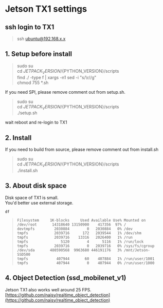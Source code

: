 # Jetson TX1 settings

## ssh login to TX1  
> ssh ubuntu@192.168.x.x  

## 1. Setup before install

> sudo su  
> cd ${JETPACK_VERSION}/${PYTHON_VERSION}/scripts  
> find ./ -type f | xargs -n1 sed -i "s/\r//g"  
> chmod 755 *.sh  

If you need SPI, please remove comment out from setup.sh.

> sudo su  
> cd ${JETPACK_VERSION}/${PYTHON_VERSION}/scripts  
> ./setup.sh  

wait reboot and re-login to TX1

## 2. Install
If you need to build from source, please remove comment out from install.sh

> sudo su  
> cd ${JETPACK_VERSION}/${PYTHON_VERSION}/scripts  
> ./install.sh  

## 3. About disk space
Disk space of TX1 is small.<br>
You'd better use external storage.<br>

```
df
```
>`Filesystem     1K-blocks     Used Available Use% Mounted on`  
>`/dev/root       14318640 13150900    417356  97% /`  
>`devtmpfs         2030884        0   2030884   0% /dev`  
>`tmpfs            2039716      172   2039544   1% /dev/shm`  
>`tmpfs            2039716    13316   2026400   1% /run`  
>`tmpfs               5120        4      5116   1% /run/lock`  
>`tmpfs            2039716        0   2039716   0% /sys/fs/cgroup`  
>`/dev/sda       480590568  9963680 446191176   3% /mnt/Jetson-SSD500`  
>`tmpfs             407944       60    407884   1% /run/user/1001`  
>`tmpfs             407944        0    407944   0% /run/user/1000`  

## 4. Object Detection (ssd_mobilenet_v1)
Jetson TX1 also works well around 25 FPS.<br>
[https://github.com/naisy/realtime_object_detection](https://github.com/naisy/realtime_object_detection)
